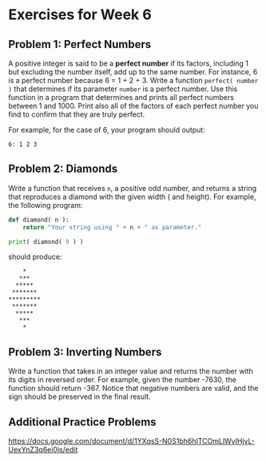 # Exercises for Week 6

## Problem 1: Perfect Numbers

A positive integer is said to be a **perfect number** if its factors, including 1 but excluding the number
itself, add up to the same number.  For instance, 6 is a perfect number because 6 = 1 + 2 + 3.  Write a 
function `perfect( number )` that determines if its parameter `number` is a perfect number.  Use this
function in a program that determines and prints all perfect numbers between 1 and 1000.  Print also all of
the factors of each perfect number you find to confirm that they are truly perfect.

For example, for the case of 6, your program should output:
```
6: 1 2 3
``` 

## Problem 2: Diamonds

Write a function that receives `n`,  a positive odd number, and returns a string that reproduces a diamond 
with the given width ( and height).  For example, the following program:

```python
def diamond( n ):
    return "Your string using " + n + " as parameter."

print( diamond( 9 ) )
```

should produce:
```
    *
   ***
  *****
 *******
*********
 *******
  *****
   ***
    *
```

## Problem 3: Inverting Numbers

Write a function that takes in an integer value and returns the number with its digits in reversed order.
For example, given the number -7630, the function should return -367.  Notice that negative numbers are
valid, and the sign should be preserved in the final result.


## Additional Practice Problems

https://docs.google.com/document/d/1YXqsS-N0S1bh6hITCOmLlWvIHjyL-UexYnZ3q6ei0js/edit

